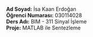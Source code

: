 <strong>Ad Soyad:</strong> İsa Kaan Erdoğan <br> <strong>Öğrenci Numarası:</strong> 030114028 <br> <strong>Ders Adı:</strong> BIM - 311 Sinyal İşleme <br> <strong>Proje:</strong> MATLAB ile Sentezleme
